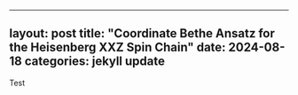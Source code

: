 
---
layout: post
title:  "Coordinate Bethe Ansatz for the Heisenberg XXZ Spin Chain"
date:   2024-08-18
categories: jekyll update
---

Test
